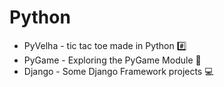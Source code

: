 # Python

- PyVelha - tic tac toe made in Python :hash:
- PyGame - Exploring the PyGame Module  :space_invader:
- Django - Some Django Framework projects :computer:
